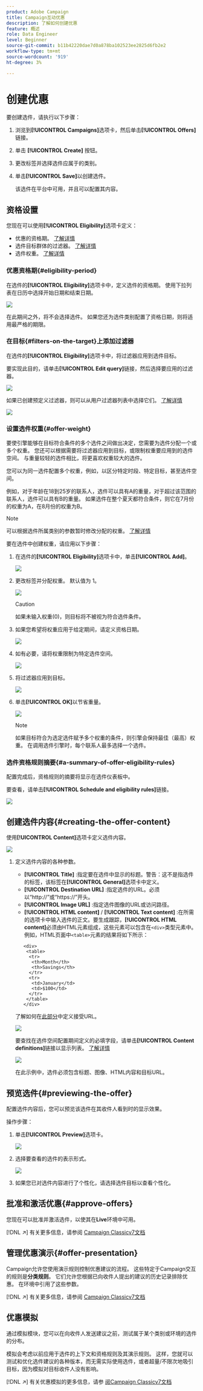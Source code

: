 ```yaml
---
product: Adobe Campaign
title: Campaign互动优惠
description: 了解如何创建优惠
feature: 概述
role: Data Engineer
level: Beginner
source-git-commit: b11b42220dae7d0a878ba102523ee2825d6fb2e2
workflow-type: tm+mt
source-wordcount: '919'
ht-degree: 3%

---
```


# 创建优惠

要创建选件，请执行以下步骤：

1. 浏览到&#x200B;**[!UICONTROL Campaigns]**&#x200B;选项卡，然后单击&#x200B;**[!UICONTROL Offers]**&#x200B;链接。

1. 单击 **[!UICONTROL Create]** 按钮。

1. 更改标签并选择选件应属于的类别。

1. 单击&#x200B;**[!UICONTROL Save]**&#x200B;以创建选件。

   该选件在平台中可用，并且可以配置其内容。

## 资格设置

您现在可以使用&#x200B;**[!UICONTROL Eligibility]**&#x200B;选项卡定义：

* 优惠的资格期。 [了解详情](#eligibility-period)
* 选件目标群体的过滤器。 [了解详情](#filters-on-the-target)
* 选件权重。 [了解详情](#offer-weight)

### 优惠资格期{#eligibility-period}

在选件的&#x200B;**[!UICONTROL Eligibility]**&#x200B;选项卡中，定义选件的资格期。 使用下拉列表在日历中选择开始日期和结束日期。

![](assets/offer_eligibility_create_002.png)

在此期间之外，将不会选择选件。 如果您还为选件类别配置了资格日期，则将适用最严格的期限。

### 在目标{#filters-on-the-target}上添加过滤器

在选件的&#x200B;**[!UICONTROL Eligibility]**&#x200B;选项卡中，将过滤器应用到选件目标。

要实现此目的，请单击&#x200B;**[!UICONTROL Edit query]**&#x200B;链接，然后选择要应用的过滤器。

![](assets/offer_eligibility_create_003.png)

如果已创建预定义过滤器，则可以从用户过滤器列表中选择它们。 [了解详情](interaction-predefined-filters.md)

![](assets/offer_eligibility_create_004.png)

### 设置选件权重{#offer-weight}

要使引擎能够在目标符合条件的多个选件之间做出决定，您需要为选件分配一个或多个权重。 您还可以根据需要将过滤器应用到目标，或限制权重要应用到的选件空间。 与重量较轻的选件相比，将更喜欢权重较大的选件。

您可以为同一选件配置多个权重，例如，以区分特定时段、特定目标，甚至选件空间。

例如，对于年龄在18到25岁的联系人，选件可以具有A的重量，对于超过该范围的联系人，选件可以具有B的重量。 如果选件在整个夏天都符合条件，则它在7月份的权重为A，在8月份的权重为B。

>[!NOTE]
>
>可以根据选件所属类别的参数暂时修改分配的权重。 [了解详情](interaction-offer-catalog.md#creating-offer-categories)

要在选件中创建权重，请应用以下步骤：

1. 在选件的&#x200B;**[!UICONTROL Eligibility]**&#x200B;选项卡中，单击&#x200B;**[!UICONTROL Add]**。

   ![](assets/offer_weight_create_001.png)

1. 更改标签并分配权重。 默认值为 1。

   ![](assets/offer_weight_create_006.png)

   >[!CAUTION]
   >
   >如果未输入权重(0)，则目标将不被视为符合选件条件。

1. 如果您希望将权重应用于给定期间，请定义资格日期。

   ![](assets/offer_weight_create_002.png)

1. 如有必要，请将权重限制为特定选件空间。

   ![](assets/offer_weight_create_003.png)

1. 将过滤器应用到目标。

   ![](assets/offer_weight_create_004.png)

1. 单击&#x200B;**[!UICONTROL OK]**&#x200B;以节省重量。

   ![](assets/offer_weight_create_005.png)

   >[!NOTE]
   >
   >如果目标符合为选定选件赋予多个权重的条件，则引擎会保持最佳（最高）权重。 在调用选件引擎时，每个联系人最多选择一个选件。

### 选件资格规则摘要{#a-summary-of-offer-eligibility-rules}

配置完成后，资格规则的摘要将显示在选件仪表板中。

要查看，请单击&#x200B;**[!UICONTROL Schedule and eligibility rules]**&#x200B;链接。

![](assets/offer_eligibility_create_005.png)

## 创建选件内容{#creating-the-offer-content}

使用&#x200B;**[!UICONTROL Content]**&#x200B;选项卡定义选件内容。

![](assets/offer_content_create_001.png)

1. 定义选件内容的各种参数。

   * **[!UICONTROL Title]** :指定要在选件中显示的标题。警告：这不是指选件的标签，该标签在&#x200B;**[!UICONTROL General]**&#x200B;选项卡中定义。
   * **[!UICONTROL Destination URL]** :指定选件的URL。必须以“http://”或“https://”开头。
   * **[!UICONTROL Image URL]** :指定选件图像的URL或访问路径。
   * **[!UICONTROL HTML content]** /  **[!UICONTROL Text content]** :在所需的选项卡中输入选件的正文。要生成跟踪，**[!UICONTROL HTML content]**&#x200B;必须由HTML元素组成，这些元素可以包含在`<div>`类型元素中。 例如，HTML页面中`<table>`元素的结果将如下所示：

   ```
      <div> 
       <table>
        <tr>
         <th>Month</th>
         <th>Savings</th>   
        </tr>   
        <tr>    
         <td>January</td>
         <td>$100</td>   
        </tr> 
       </table> 
      </div>
   ```

   了解如何在[此部分](interaction-offer-spaces.md#configuring-the-status-when-the-proposition-is-accepted)中定义接受URL。

   ![](assets/offer_content_create_002.png)

   要查找在选件空间配置期间定义的必填字段，请单击&#x200B;**[!UICONTROL Content definitions]**&#x200B;链接以显示列表。 [了解详情](interaction-offer-spaces.md)

   ![](assets/offer_content_create_003.png)

   在此示例中，选件必须包含标题、图像、HTML内容和目标URL。

## 预览选件{#previewing-the-offer}

配置选件内容后，您可以预览该选件在其收件人看到时的显示效果。

操作步骤：

1. 单击&#x200B;**[!UICONTROL Preview]**&#x200B;选项卡。

   ![](assets/offer_preview_create_001.png)

1. 选择要查看的选件的表示形式。

   ![](assets/offer_preview_create_002.png)

1. 如果您已对选件内容进行了个性化，请选择选件目标以查看个性化。

<!--

## Create a hypothesis on an offer {#creating-a-hypothesis-on-an-offer}

You can create hypotheses on your offer propositions. This lets you determine the impact of your offers on purchases carried out for the product concerned.

>[!NOTE]
>
>These hypotheses are carried out via Response Manager. Please check your license agreement.

Hypotheses carried out on an offer proposition are referenced in their **[!UICONTROL Measure]** tab.

Creating hypotheses is detailed in [this page](../../campaign/using/about-response-manager.md).

-->

## 批准和激活优惠{#approve-offers}

您现在可以批准并激活选件，以使其在&#x200B;**Live**&#x200B;环境中可用。

[!DNL :arrow_upper_right:] 有关更多信息，请参阅 [Campaign Classicv7文档](https://experienceleague.adobe.com/docs/campaign-classic/using/managing-offers/managing-an-offer-catalog/approving-and-activating-an-offer.html?lang=en#approving-offer-content)

## 管理优惠演示{#offer-presentation}

Campaign允许您使用演示规则控制优惠建议的流程。 这些特定于Campaign交互的规则是&#x200B;**分类规则**。 它们允许您根据已向收件人提出的建议的历史记录排除优惠。 在环境中引用了这些参数。

[!DNL :arrow_upper_right:] 有关更多信息，请参阅 [Campaign Classicv7文档](https://experienceleague.adobe.com/docs/campaign-classic/using/managing-offers/managing-an-offer-catalog/managing-offer-presentation.html?lang=en#managing-offers)

## 优惠模拟

通过模拟模块，您可以在向收件人发送建议之前，测试属于某个类别或环境的选件的分布。

模拟会考虑以前应用于选件的上下文和资格规则及其演示规则。 这样，您就可以测试和优化选件建议的各种版本，而无需实际使用选件，或者超量/不限次地吸引目标，因为模拟对目标收件人没有影响。

[!DNL :arrow_upper_right:] 有关优惠模拟的更多信息，请参 [阅Campaign Classicv7文档](https://experienceleague.adobe.com/docs/campaign-classic/using/managing-offers/simulating-offers/about-offers-simulation.htm)
